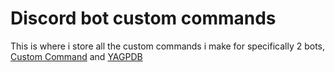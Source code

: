 # Discord bot custom commands
This is where i store all the custom commands i make for specifically 2 bots, [Custom Command](https://ccommandbot.com/) and [YAGPDB](https://yagpdb.xyz)
